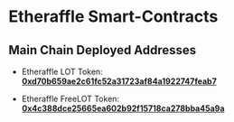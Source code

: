 # Etheraffle Smart-Contracts

## Main Chain Deployed Addresses

- Etheraffle LOT Token:
  [**0xd70b659ae2c61fc52a31723af84a1922747feab7**](https://etherscan.io/address/0xd70b659ae2c61fc52a31723af84a1922747feab7)

- Etheraffle FreeLOT Token:
    [**0x4c388dce25665ea602b92f15718ca278bba45a9a**](https://etherscan.io/address/0x4c388dce25665ea602b92f15718ca278bba45a9a)
